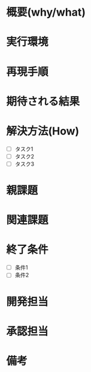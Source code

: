 # 概要(why/what)

# 実行環境

# 再現手順

# 期待される結果

# 解決方法(How)

- [ ] タスク1
- [ ] タスク2
- [ ] タスク3

# 親課題

# 関連課題

# 終了条件

- [ ] 条件1
- [ ] 条件2

# 開発担当

# 承認担当

# 備考
